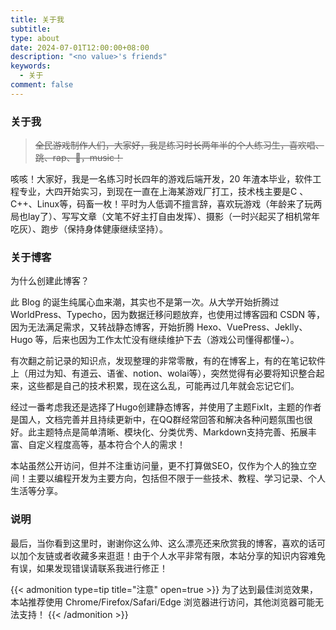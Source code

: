 ```yaml
---
title: 关于我
subtitle: 
type: about
date: 2024-07-01T12:00:00+08:00
description: "<no value>'s friends"
keywords:
  - 关于
comment: false
---
```


### 关于我

> ~~全民游戏制作人们，大家好，我是练习时长两年半的个人练习生，喜欢唱、跳、rap、🏀，music！~~

咳咳！大家好，我是一名练习时长四年的游戏后端开发，20 年渣本毕业，软件工程专业，大四开始实习，到现在一直在上海某游戏厂打工，技术栈主要是C 、C++、Linux等，码畜一枚！平时为人低调不擅言辞，喜欢玩游戏（年龄来了玩两局也lay了）、写写文章（文笔不好主打自由发挥）、摄影（一时兴起买了相机常年吃灰）、跑步（保持身体健康继续坚持）。

### 关于博客

为什么创建此博客？

此 Blog 的诞生纯属心血来潮，其实也不是第一次。从大学开始折腾过 WorldPress、Typecho，因为数据迁移问题放弃，也使用过博客园和 CSDN 等，因为无法满足需求，又转战静态博客，开始折腾 Hexo、VuePress、Jeklly、Hugo 等，后来也因为工作太忙没有继续维护下去（游戏公司懂得都懂\~）。

有次翻之前记录的知识点，发现整理的非常零散，有的在博客上，有的在笔记软件上（用过为知、有道云、语雀、notion、wolai等），突然觉得有必要将知识整合起来，这些都是自己的技术积累，现在这么乱，可能再过几年就会忘记它们。

经过一番考虑我还是选择了Hugo创建静态博客，并使用了主题FixIt，主题的作者是国人，文档完善并且持续更新中，在QQ群经常回答和解决各种问题氛围也很好。此主题特点是简单清晰、模块化、分类优秀、Markdown支持完善、拓展丰富、自定义程度高等，基本符合个人的需求！

本站虽然公开访问，但并不注重访问量，更不打算做SEO，仅作为个人的独立空间！主要以编程开发为主要方向，包括但不限于一些技术、教程、学习记录、个人生活等分享。

### 说明

最后，当你看到这里时，谢谢你这么帅、这么漂亮还来欣赏我的博客，喜欢的话可以加个友链或者收藏多来逛逛！由于个人水平非常有限，本站分享的知识内容难免有误，如果发现错误请联系我进行修正！


{{< admonition type=tip title="注意" open=true >}}
为了达到最佳浏览效果，本站推荐使用 Chrome/Firefox/Safari/Edge 浏览器进行访问，其他浏览器可能无法支持！
{{< /admonition >}}
